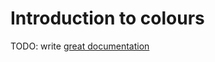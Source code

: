 # Introduction to colours

TODO: write [great documentation](http://jacobian.org/writing/what-to-write/)
